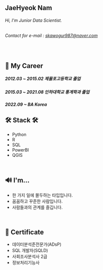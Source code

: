 ## JaeHyeok Nam
###### Hi, I'm Junior Data Scientist.
###### Contact for e-mail : skawogur987@naver.com
<br/>

## 🤵 My Career
##### 2012.03 ~ 2015.02 제물포고등학교 졸업
##### 2015.03 ~ 2021.08 인하대학교 통계학과 졸업
##### 2022.09 ~  BA Korea


## 🛠 Stack 🛠
- Python
- R
- SQL
- PowerBI
- QGIS
<br/>

## 🔊 I'm...
- 한 가지 일에 몰두하는 타입입니다.  
- 꼼꼼하고 꾸준한 사람입니다.  
- 사람들과의 관계를 즐깁니다.
<br/>

## 📌 Certificate
- 데이터분석준전문가(ADsP)
- SQL 개발자(SQLD)
- 사회조사분석사 2급
- 정보처리기능사
<br/>
